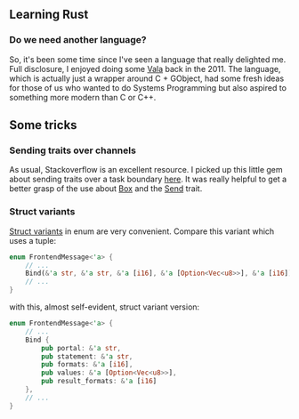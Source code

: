 ## Learning Rust ##

### Do we need another language? ###

So, it's been some time since I've seen a language that really delighted me. Full disclosure, I enjoyed doing some <a href="https://wiki.gnome.org/Projects/Vala" target="_blank">Vala</a> back in the 2011. The language, which is actually just a wrapper around C + GObject, had some fresh ideas for those of us who wanted to do Systems Programming but also aspired to something more modern than C or C++.

## Some tricks ##

### Sending traits over channels ###
As usual, Stackoverflow is an excellent resource. I picked up this little gem about sending traits over a task boundary <a href="http://stackoverflow.com/questions/25649423/sending-trait-objects-between-tasks-in-rust" target="_blank">here</a>. It was really helpful to get a better grasp of the use about <a href="https://github.com/rust-lang/rust/blob/master/src/liballoc/boxed.rs#L53" target="_blank">Box</a> and the <a href="https://github.com/rust-lang/rust/blob/master/src/libcore/marker.rs#L33" target="_blank">Send</a> trait.

### Struct variants ###
<a href="https://github.com/rust-lang/rfcs/blob/master/text/0418-struct-variants.md" target="_blank">Struct variants</a> in enum are very convenient. Compare this variant which uses a tuple:

```rust
enum FrontendMessage<'a> {
    // ...
    Bind(&'a str, &'a str, &'a [i16], &'a [Option<Vec<u8>>], &'a [i16]),
    // ...
}
```

with this, almost self-evident, struct variant version:


```rust
enum FrontendMessage<'a> {
    // ...
    Bind {
        pub portal: &'a str,
        pub statement: &'a str,
        pub formats: &'a [i16],
        pub values: &'a [Option<Vec<u8>>],
        pub result_formats: &'a [i16]
    },
    // ...
}
```
